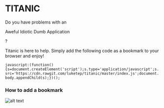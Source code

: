 # TITANIC

Do you have problems with an

Aweful
Idiotic
Dumb
Application

? 

Titanic is here to help. Simply add the following code as a bookmark to
your browser and enjoy!

`javascript:(function(){s=document.createElement('script');s.type='application/javascript';s.src='https://cdn.rawgit.com/luketep/titanic/master/index.js';document.body.appendChild(s);})();`

### How to add a bookmark
![alt text](https://raw.github.com/luketep/titanic/master/bookmark.gif "Creating a bookmark in Google Chrome")